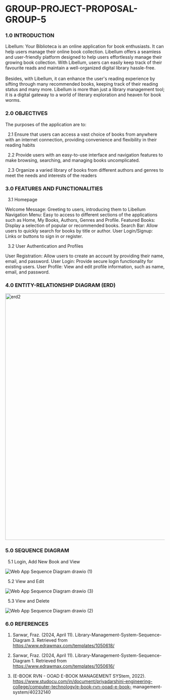 # GROUP-PROJECT-PROPOSAL-GROUP-5 

### 1.0 INTRODUCTION

Libellum: Your Biblioteca is an online application for book enthusiasts. It can help users manage their online book collection. Libellum offers a seamless and user-friendly platform designed to help users effortlessly manage their growing book collection. With Libellum, users can easily keep track of their favourite reads and maintain a well-organized digital library hassle-free. 
<br><br>
Besides, with Libellum, it can enhance the user's reading experience by sifting through many recommended books, keeping track of their reading status and many more. Libellum is more than just a library management tool; it is a digital gateway to a world of literary exploration and heaven for book worms.

### 2.0 OBJECTIVES

The purposes of the application are to:

&nbsp; 2.1 Ensure that users can access a vast choice of books from anywhere with an internet connection, providing convenience and flexibility in their reading habits
   
&nbsp; 2.2 Provide users with an easy-to-use interface and navigation features to make browsing, searching, and managing books uncomplicated.
 
&nbsp; 2.3 Organize a varied library of books from different authors and genres to meet the needs and interests of the readers

### 3.0 FEATURES AND FUNCTIONALITIES

  &nbsp; 3.1 Homepage

  Welcome Message: Greeting to users, introducing them to Libellum
  Navigation Menu: Easy to access to different sections of the applications such as Home, My      Books, Authors, Genres and Profile.
  Featured Books: Display a selection of popular or recommended books.
  Search Bar: Allow users to quickly search for books by title or author.
  User Login/Signup: Links or buttons to sign in or register.
    
  &nbsp; 3.2 User Authentication and Profiles
  
  User Registration: Allow users to create an account by providing their name, email, and password.
  User Login: Provide secure login functionality for existing users.
  User Profile: View and edit profile information, such as name, email, and password.

### 4.0 ENTITY-RELATIONSHIP DIAGRAM (ERD)

<img width="779" alt="erd2" src="https://github.com/nrathifa/An-Online-Book-Library---Group-5/assets/152828160/4eae30b1-5f24-42a2-9413-14199cd666a2">


### 5.0 SEQUENCE DIAGRAM

  &nbsp; 5.1 Login, Add New Book and View
  
  ![Web App Sequence Diagram drawio (1)](https://github.com/nrathifa/An-Online-Book-Library---Group-5/assets/170921758/7d4bc9be-d966-4253-9596-3445c251585a)

  &nbsp; 5.2 View and Edit
  
  ![Web App Sequence Diagram drawio (3)](https://github.com/nrathifa/An-Online-Book-Library---Group-5/assets/170921758/9513cd92-e783-4482-9d98-dd2eba59c728)

  &nbsp; 5.3 View and Delete
  
  ![Web App Sequence Diagram drawio (2)](https://github.com/nrathifa/An-Online-Book-Library---Group-5/assets/170921758/efd70c1f-e58b-4bd2-9de9-e471fdb5fc5a)

### 6.0 REFERENCES
  1. Sarwar, Fraz. (2024, April 11). Library-Management-System-Sequence-Diagram 3. Retrieved from https://www.edrawmax.com/templates/1050618/


  2. Sarwar, Fraz. (2024, April 11). Library-Management-System-Sequence-Diagram 1. Retrieved from https://www.edrawmax.com/templates/1050616/


  3. (E-BOOK RVN - OOAD E-BOOK MANAGEMENT SYStem, 2022). https://www.studocu.com/in/document/priyadarshini-engineering-college/computer-technology/e-book-rvn-ooad-e-book-         management-system/40232140 

  
